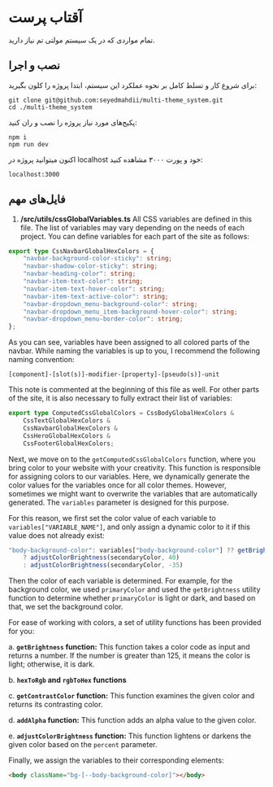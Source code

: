 # آقتاب پرست

تمام مواردی که در یک سیستم مولتی تم نیاز دارید.

## نصب و اجرا

برای شروع کار و تسلط کامل بر نحوه عملکرد این سیستم، ابتدا پروژه را کلون بگیرید:

```
git clone git@github.com:seyedmahdii/multi-theme_system.git
cd ./multi-theme_system
```

پکیج‌های مورد نیاز پروژه را نصب و ران کنید:

```
npm i
npm run dev
```

اکنون میتوانید پروژه در localhost خود و پورت ۳۰۰۰ مشاهده کنید:

```
localhost:3000
```

## فایل‌های مهم

1. **/src/utils/cssGlobalVariables.ts**
   All CSS variables are defined in this file. The list of variables may vary depending on the needs of each project. You can define variables for each part of the site as follows:

```typescript
export type CssNavbarGlobalHexColors = {
	"navbar-background-color-sticky": string;
	"navbar-shadow-color-sticky": string;
	"navbar-heading-color": string;
	"navbar-item-text-color": string;
	"navbar-item-text-hover-color": string;
	"navbar-item-text-active-color": string;
	"navbar-dropdown_menu-background-color": string;
	"navbar-dropdown_menu_item-background-hover-color": string;
	"navbar-dropdown_menu-border-color": string;
};
```

As you can see, variables have been assigned to all colored parts of the navbar. While naming the variables is up to you, I recommend the following naming convention:

```
[component]-[slot(s)]-modifier-[property]-[pseudo(s)]-unit
```

This note is commented at the beginning of this file as well.
For other parts of the site, it is also necessary to fully extract their list of variables:

```typescript
export type ComputedCssGlobalColors = CssBodyGlobalHexColors &
	CssTextGlobalHexColors &
	CssNavbarGlobalHexColors &
	CssHeroGlobalHexColors &
	CssFooterGlobalHexColors;
```

Next, we move on to the `getComputedCssGlobalColors` function, where you bring color to your website with your creativity. This function is responsible for assigning colors to our variables. Here, we dynamically generate the color values for the variables once for all color themes. However, sometimes we might want to overwrite the variables that are automatically generated. The `variables` parameter is designed for this purpose.

For this reason, we first set the color value of each variable to `variables["VARIABLE_NAME"]`, and only assign a dynamic color to it if this value does not already exist:

```typescript
"body-background-color": variables["body-background-color"] ?? getBrightness(primaryColor) > 110
	? adjustColorBrightness(secondaryColor, 40)
	: adjustColorBrightness(secondaryColor, -35)
```

Then the color of each variable is determined. For example, for the background color, we used `primaryColor` and used the `getBrightness` utility function to determine whether `primaryColor` is light or dark, and based on that, we set the background color.

For ease of working with colors, a set of utility functions has been provided for you:

a. **`getBrightness` function:** This function takes a color code as input and returns a number. If the number is greater than 125, it means the color is light; otherwise, it is dark.

b. **`hexToRgb` and `rgbToHex` functions**

c. **`getContrastColor` function:** This function examines the given color and returns its contrasting color.

d. **`addAlpha` function:** This function adds an alpha value to the given color.

e. **`adjustColorBrightness` function:** This function lightens or darkens the given color based on the `percent` parameter.

Finally, we assign the variables to their corresponding elements:

```html
<body className="bg-[--body-background-color]"></body>
```
